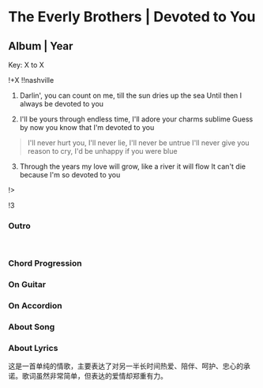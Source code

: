 # The Everly Brothers | Devoted to You
## Album | Year

Key: X to X

!+X
!!nashville


1. Darlin', you can count on me, till the sun dries up the sea
   Until then I always be devoted to you

2. I'll be yours through endless time, I'll adore your charms sublime
   Guess by now you know that I'm devoted to you

> I'll never hurt you, I'll never lie, I'll never be untrue
> I'll never give you reason to cry, I'd be unhappy if you were blue

3. Through the years my love will grow, like a river it will flow
   It can't die because I'm so devoted to you

!>

!3

### Outro


&nbsp;&nbsp;

### Chord Progression


### On Guitar


### On Accordion


### About Song


### About Lyrics
这是一首单纯的情歌，主要表达了对另一半长时间热爱、陪伴、呵护、忠心的承诺。歌词虽然非常简单，但表达的爱情却郑重有力。